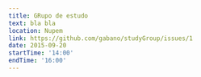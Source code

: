 ```yaml
---
title: GRupo de estudo 
text: bla bla
location: Nupem
link: https://github.com/gabano/studyGroup/issues/1
date: 2015-09-20
startTime: '14:00'
endTime: '16:00'
---
```

